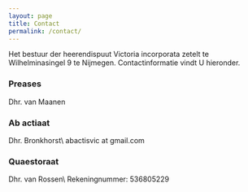 ```yaml
---
layout: page
title: Contact
permalink: /contact/
---
```


Het bestuur der heerendispuut Victoria incorporata zetelt te Wilhelminasingel 9 te Nijmegen. Contactinformatie vindt U hieronder.


### Preases

Dhr. van Maanen

### Ab actiaat

Dhr. Bronkhorst\\
abactisvic at gmail.com

### Quaestoraat

Dhr. van Rossen\\
Rekeningnummer: 536805229
